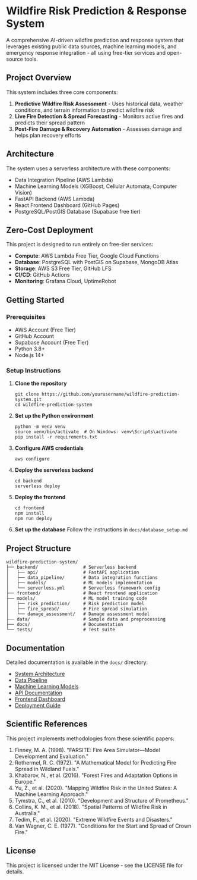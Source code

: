 # Wildfire Risk Prediction & Response System

A comprehensive AI-driven wildfire prediction and response system that leverages existing public data sources, machine learning models, and emergency response integration - all using free-tier services and open-source tools.

## Project Overview

This system includes three core components:
1. **Predictive Wildfire Risk Assessment** - Uses historical data, weather conditions, and terrain information to predict wildfire risk
2. **Live Fire Detection & Spread Forecasting** - Monitors active fires and predicts their spread pattern
3. **Post-Fire Damage & Recovery Automation** - Assesses damage and helps plan recovery efforts

## Architecture

The system uses a serverless architecture with these components:
- Data Integration Pipeline (AWS Lambda)
- Machine Learning Models (XGBoost, Cellular Automata, Computer Vision)
- FastAPI Backend (AWS Lambda)
- React Frontend Dashboard (GitHub Pages)
- PostgreSQL/PostGIS Database (Supabase free tier)

## Zero-Cost Deployment

This project is designed to run entirely on free-tier services:
- **Compute**: AWS Lambda Free Tier, Google Cloud Functions
- **Database**: PostgreSQL with PostGIS on Supabase, MongoDB Atlas
- **Storage**: AWS S3 Free Tier, GitHub LFS
- **CI/CD**: GitHub Actions
- **Monitoring**: Grafana Cloud, UptimeRobot

## Getting Started

### Prerequisites
- AWS Account (Free Tier)
- GitHub Account
- Supabase Account (Free Tier)
- Python 3.8+
- Node.js 14+

### Setup Instructions

1. **Clone the repository**
   ```
   git clone https://github.com/yourusername/wildfire-prediction-system.git
   cd wildfire-prediction-system
   ```

2. **Set up the Python environment**
   ```
   python -m venv venv
   source venv/bin/activate  # On Windows: venv\Scripts\activate
   pip install -r requirements.txt
   ```

3. **Configure AWS credentials**
   ```
   aws configure
   ```

4. **Deploy the serverless backend**
   ```
   cd backend
   serverless deploy
   ```

5. **Deploy the frontend**
   ```
   cd frontend
   npm install
   npm run deploy
   ```

6. **Set up the database**
   Follow the instructions in `docs/database_setup.md`

## Project Structure

```
wildfire-prediction-system/
├── backend/                 # Serverless backend
│   ├── api/                 # FastAPI application
│   ├── data_pipeline/       # Data integration functions
│   ├── models/              # ML models implementation
│   └── serverless.yml       # Serverless framework config
├── frontend/                # React frontend application
├── models/                  # ML model training code
│   ├── risk_prediction/     # Risk prediction model
│   ├── fire_spread/         # Fire spread simulation
│   └── damage_assessment/   # Damage assessment model
├── data/                    # Sample data and preprocessing
├── docs/                    # Documentation
└── tests/                   # Test suite
```

## Documentation

Detailed documentation is available in the `docs/` directory:
- [System Architecture](docs/architecture.md)
- [Data Pipeline](docs/data_pipeline.md)
- [Machine Learning Models](docs/ml_models.md)
- [API Documentation](docs/api.md)
- [Frontend Dashboard](docs/frontend.md)
- [Deployment Guide](docs/deployment.md)

## Scientific References

This project implements methodologies from these scientific papers:
1. Finney, M. A. (1998). "FARSITE: Fire Area Simulator—Model Development and Evaluation."
2. Rothermel, R. C. (1972). "A Mathematical Model for Predicting Fire Spread in Wildland Fuels."
3. Khabarov, N., et al. (2016). "Forest Fires and Adaptation Options in Europe."
4. Yu, Z., et al. (2020). "Mapping Wildfire Risk in the United States: A Machine Learning Approach."
5. Tymstra, C., et al. (2010). "Development and Structure of Prometheus."
6. Collins, K. M., et al. (2018). "Spatial Patterns of Wildfire Risk in Australia."
7. Tedim, F., et al. (2020). "Extreme Wildfire Events and Disasters."
8. Van Wagner, C. E. (1977). "Conditions for the Start and Spread of Crown Fire."

## License

This project is licensed under the MIT License - see the LICENSE file for details. 